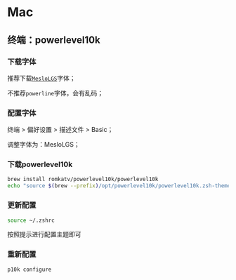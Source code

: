 # Mac

## 终端：powerlevel10k

### 下载字体

推荐下载[`MesloLGS`](https://github.com/romkatv/powerlevel10k#manual-font-installation)字体；

不推荐`powerline`字体，会有乱码；

### 配置字体

终端 > 偏好设置 > 描述文件 > Basic；

调整字体为：MesloLGS；

### 下载powerlevel10k

```bash
brew install romkatv/powerlevel10k/powerlevel10k
echo "source $(brew --prefix)/opt/powerlevel10k/powerlevel10k.zsh-theme" >>~/.zshrc
```

### 更新配置

```bash
source ~/.zshrc
```

按照提示进行配置主题即可

### 重新配置

```bash
p10k configure
```

